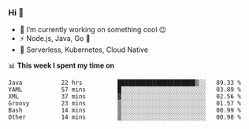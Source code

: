 ### Hi 👋

<!--
**nodejh/nodejh** is a ✨ _special_ ✨ repository because its `README.md` (this file) appears on your GitHub profile.

Here are some ideas to get you started:

- 🔭 I’m currently working on ...
- 🌱 I’m currently learning ...
- 👯 I’m looking to collaborate on ...
- 🤔 I’m looking for help with ...
- 💬 Ask me about ...
- 📫 How to reach me: ...
- 😄 Pronouns: ...
- ⚡ Fun fact: ...
-->

- 🔭 I’m currently working on something cool :wink:
- ⚡ Node.js, Java, Go :thought_balloon:
- 🤖 Serverless, Kubernetes, Cloud Native

📊 **This week I spent my time on**

<!--START_SECTION:waka-->

```text
Java           22 hrs          ██████████████████████▒░░   89.33 %
YAML           57 mins         █░░░░░░░░░░░░░░░░░░░░░░░░   03.89 %
XML            37 mins         ▓░░░░░░░░░░░░░░░░░░░░░░░░   02.56 %
Groovy         23 mins         ▒░░░░░░░░░░░░░░░░░░░░░░░░   01.57 %
Bash           14 mins         ▒░░░░░░░░░░░░░░░░░░░░░░░░   00.99 %
Other          14 mins         ▒░░░░░░░░░░░░░░░░░░░░░░░░   00.98 %
```

<!--END_SECTION:waka-->


<!--
:traffic_light: **Visitors**

![visitors](https://visitor-badge.glitch.me/badge?page_id=nodejh.nodejh)
-->
